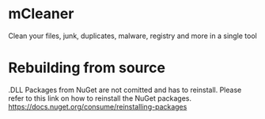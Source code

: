 # mCleaner
Clean your files, junk, duplicates, malware, registry and more in a single tool

# Rebuilding from source
.DLL Packages from NuGet are not comitted and has to reinstall.
Please refer to this link on how to reinstall the NuGet packages.
https://docs.nuget.org/consume/reinstalling-packages
